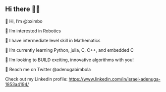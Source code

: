 ## Hi there 👋🏾

🚀 Hi, I’m @bximbo

🚀 I’m interested in Robotics

🚀 I have intermediate level skill in Mathematics  

🚀 I’m currently learning Python, julia, C, C++, and embedded C

🚀 I’m looking to BUILD exciting, innovative algorithms with you!

🚀 Reach me on Twitter @adenugabimbola

Check out my LinkedIn profile: https://www.linkedin.com/in/israel-adenuga-1853a4194/

